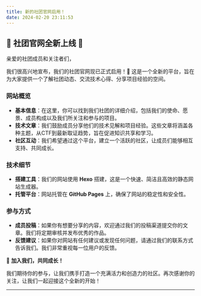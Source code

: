 ```yaml
---
title: 新的社团官网启用！
date: 2024-02-20 23:11:53
---
```

## 🎉 **社团官网全新上线** 🚀

亲爱的社团成员和关注者们，

我们很高兴地宣布，我们的社团官网现已正式启用！🎊 这是一个全新的平台，旨在为大家提供一个了解社团动态、交流技术心得、分享项目经验的空间。

### **网站概览**

- **基本信息**：在这里，你可以找到我们社团的详细介绍，包括我们的使命、愿景、成员构成以及我们所关注和参与的项目。
- **技术文章**：我们鼓励成员分享他们的技术见解和项目经验。这些文章将涵盖各种主题，从CTF到最新取证趋势，旨在促进知识共享和学习。
- **社区互动**：我们希望通过这个平台，建立一个活跃的社区，让成员们能够相互支持、共同成长。

### **技术细节**

- **搭建工具**：我们的网站使用 **Hexo** 搭建，这是一个快速、简洁且高效的静态网站生成器。
- **托管平台**：网站托管在 **GitHub Pages** 上，确保了网站的稳定性和安全性。


### **参与方式**

- **成员投稿**：如果你有想要分享的内容，欢迎通过我们的投稿渠道提交你的文章。我们将定期审核并发布优秀的作品。
- **反馈建议**：如果你对网站有任何建议或发现任何问题，请通过我们的联系方式告诉我们。我们非常重视每一位用户的反馈。

🌟 **加入我们，共同成长！**

我们期待你的参与，让我们携手打造一个充满活力和创造力的社区。再次感谢你的关注，让我们一起迎接这个全新的开始！

---